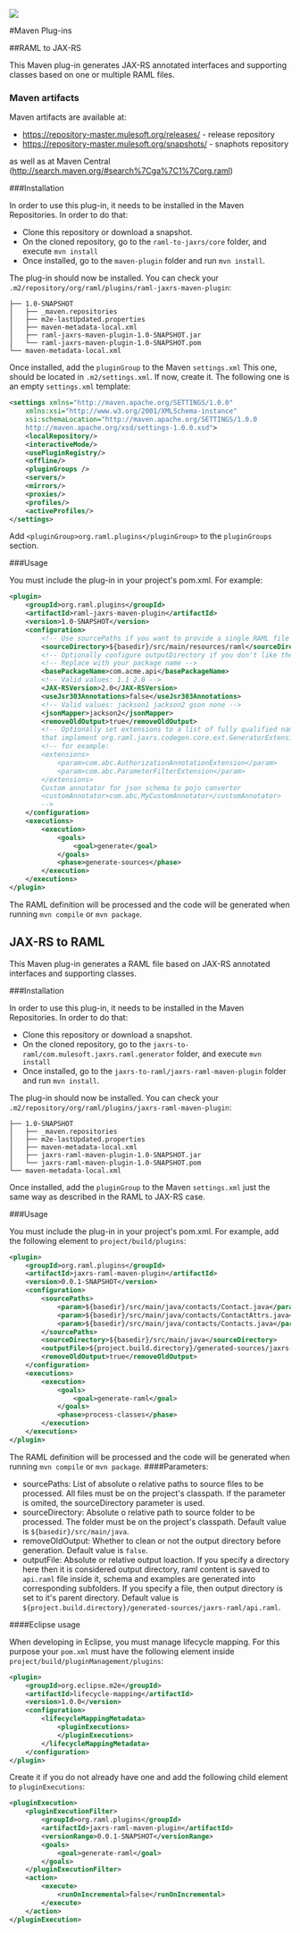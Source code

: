 ![](http://raml.org/images/logo.png)

#Maven Plug-ins

##RAML to JAX-RS

This Maven plug-in generates JAX-RS annotated interfaces and supporting classes based on one or multiple RAML files.

### Maven artifacts
Maven artifacts are available at:

 - https://repository-master.mulesoft.org/releases/ - release repository
 - https://repository-master.mulesoft.org/snapshots/ - snaphots repository

as well as at Maven Central (http://search.maven.org/#search%7Cga%7C1%7Corg.raml)

###Installation

In order to use this plug-in, it needs to be installed in the Maven Repositories. In order to do that:

- Clone this repository or download a snapshot.
- On the cloned repository, go to the `raml-to-jaxrs/core` folder, and execute `mvn install`
- Once installed, go to the `maven-plugin` folder and run `mvn install`.

The plug-in should now be installed. You can check your `.m2/repository/org/raml/plugins/raml-jaxrs-maven-plugin`:
```terminal
├── 1.0-SNAPSHOT
│   ├── _maven.repositories
│   ├── m2e-lastUpdated.properties
│   ├── maven-metadata-local.xml
│   ├── raml-jaxrs-maven-plugin-1.0-SNAPSHOT.jar
│   └── raml-jaxrs-maven-plugin-1.0-SNAPSHOT.pom
└── maven-metadata-local.xml

```

Once installed, add the `pluginGroup` to the Maven `settings.xml` This one, should be located in `.m2/settings.xml`.
If now, create it. The following one is an empty `settings.xml` template:
```xml
<settings xmlns="http://maven.apache.org/SETTINGS/1.0.0"
    xmlns:xsi="http://www.w3.org/2001/XMLSchema-instance"
    xsi:schemaLocation="http://maven.apache.org/SETTINGS/1.0.0
    http://maven.apache.org/xsd/settings-1.0.0.xsd">
    <localRepository/>
    <interactiveMode/>
    <usePluginRegistry/>
    <offline/>
    <pluginGroups />
    <servers/>
    <mirrors/>
    <proxies/>
    <profiles/>
    <activeProfiles/>
</settings>
```
Add `<pluginGroup>org.raml.plugins</pluginGroup>` to the `pluginGroups` section.

###Usage

You must include the plug-in in your project's pom.xml. For example:

```xml
<plugin>
    <groupId>org.raml.plugins</groupId>
    <artifactId>raml-jaxrs-maven-plugin</artifactId>
    <version>1.0-SNAPSHOT</version>
    <configuration>
        <!-- Use sourcePaths if you want to provide a single RAML file or a list of RAML files -->
        <sourceDirectory>${basedir}/src/main/resources/raml</sourceDirectory>
        <!-- Optionally configure outputDirectory if you don't like the default value: ${project.build.directory}/generated-sources/raml-JAX-RS -->
        <!-- Replace with your package name -->
        <basePackageName>com.acme.api</basePackageName>
        <!-- Valid values: 1.1 2.0 -->
        <JAX-RSVersion>2.0</JAX-RSVersion>
        <useJsr303Annotations>false</useJsr303Annotations>
        <!-- Valid values: jackson1 jackson2 gson none -->
        <jsonMapper>jackson2</jsonMapper>
        <removeOldOutput>true</removeOldOutput>
        <!-- Optionally set extensions to a list of fully qualified names of classes
        that implement org.raml.jaxrs.codegen.core.ext.GeneratorExtension -->
        <!-- for example:
		<extensions>
			<param>com.abc.AuthorizationAnnotationExtension</param>
		    <param>com.abc.ParameterFilterExtension</param>
		</extensions>
		Custom annotator for json schema to pojo convertor
		<customAnnotator>com.abc.MyCustomAnnotator</customAnnotator>
        -->
    </configuration>
    <executions>
        <execution>
            <goals>
                <goal>generate</goal>
            </goals>
            <phase>generate-sources</phase>
        </execution>
    </executions>
</plugin>
```

The RAML definition will be processed and the code will be generated when running `mvn compile` or `mvn package`.

## JAX-RS to RAML

This Maven plug-in generates a RAML file based on JAX-RS annotated interfaces and supporting classes.

###Installation

In order to use this plug-in, it needs to be installed in the Maven Repositories. In order to do that:

- Clone this repository or download a snapshot.
- On the cloned repository, go to the `jaxrs-to-raml/com.mulesoft.jaxrs.raml.generator` folder, and execute `mvn install`
- Once installed, go to the `jaxrs-to-raml/jaxrs-raml-maven-plugin` folder and run `mvn install`.

The plug-in should now be installed. You can check your `.m2/repository/org/raml/plugins/jaxrs-raml-maven-plugin`:
```terminal
├── 1.0-SNAPSHOT
│   ├── _maven.repositories
│   ├── m2e-lastUpdated.properties
│   ├── maven-metadata-local.xml
│   ├── jaxrs-raml-maven-plugin-1.0-SNAPSHOT.jar
│   └── jaxrs-raml-maven-plugin-1.0-SNAPSHOT.pom
└── maven-metadata-local.xml

```

Once installed, add the `pluginGroup` to the Maven `settings.xml` just the same way as described in the RAML to JAX-RS case.

###Usage

You must include the plug-in in your project's pom.xml. For example, add the following element to `project/build/plugins`:

```xml
<plugin>
	<groupId>org.raml.plugins</groupId>
	<artifactId>jaxrs-raml-maven-plugin</artifactId>
	<version>0.0.1-SNAPSHOT</version>
	<configuration>
		<sourcePaths>
			<param>${basedir}/src/main/java/contacts/Contact.java</param>
			<param>${basedir}/src/main/java/contacts/ContactAttrs.java</param>
			<param>${basedir}/src/main/java/contacts/Contacts.java</param>
		</sourcePaths>
		<sourceDirectory>${basedir}/src/main/java</sourceDirectory>
		<outputFile>${project.build.directory}/generated-sources/jaxrs-raml/example.raml</outputFile>
		<removeOldOutput>true</removeOldOutput>
	</configuration>
	<executions>
		<execution>
			<goals>
				<goal>generate-raml</goal>
			</goals>
			<phase>process-classes</phase>
		</execution>
	</executions>
</plugin>
```
The RAML definition will be processed and the code will be generated when running `mvn compile` or `mvn package`.
####Parameters:
- sourcePaths: List of absolute o relative paths to source files to be processed. All files must be on the project's classpath. If the parameter is omited, the sourceDirectory parameter is used.
- sourceDirectory: Absolute o relative path to source folder to be processed. The folder must be on the project's classpath. Default value is `${basedir}/src/main/java`.
- removeOldOutput: Whether to clean or not the output directory before generation. Default value is `false`.
- outputFile: Absolute or relative output loaction. If you specify a directory here then it is considered output directory, raml content is saved to `api.raml` file inside it, schema and examples are generated into corresponding subfolders. If you specify a file, then output directory is set to it's parent directory. Default value is `${project.build.directory}/generated-sources/jaxrs-raml/api.raml`.

####Eclipse usage

When developing in Eclipse, you must manage lifecycle mapping. For this purpose your `pom.xml` must have the following element inside `project/build/pluginManagement/plugins`:
``` xml
<plugin>
	<groupId>org.eclipse.m2e</groupId>
	<artifactId>lifecycle-mapping</artifactId>
	<version>1.0.0</version>
	<configuration>
		<lifecycleMappingMetadata>
			<pluginExecutions>
			</pluginExecutions>
		</lifecycleMappingMetadata>
	</configuration>
</plugin>
```
Create it if you do not already have one and add the following child element to `pluginExecutions`:
``` xml
<pluginExecution>
	<pluginExecutionFilter>
		<groupId>org.raml.plugins</groupId>
		<artifactId>jaxrs-raml-maven-plugin</artifactId>
		<versionRange>0.0.1-SNAPSHOT</versionRange>
		<goals>
			<goal>generate-raml</goal>
		</goals>
	</pluginExecutionFilter>
	<action>
		<execute>
			<runOnIncremental>false</runOnIncremental>
		</execute>
	</action>
</pluginExecution>
```
